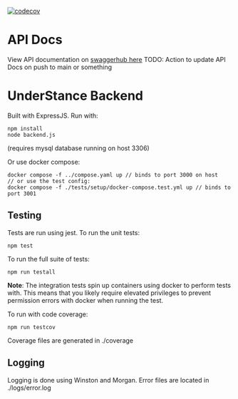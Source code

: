 [![codecov](https://codecov.io/gh/Harjun751/UnderStance/graph/badge.svg?token=8ROQPVNQY8)](https://codecov.io/gh/Harjun751/UnderStance)
# API Docs
View API documentation on [swaggerhub here](https://app.swaggerhub.com/apis/harjun7517/under-stance_backend_api/0.1.0)
TODO: Action to update API Docs on push to main or something
# UnderStance Backend
Built with ExpressJS. Run with:
```
npm install
node backend.js
```
(requires mysql database running on host 3306)

Or use docker compose:
```
docker compose -f ../compose.yaml up // binds to port 3000 on host
// or use the test config:
docker compose -f ./tests/setup/docker-compose.test.yml up // binds to port 3001
```

## Testing
Tests are run using jest. To run the unit tests:
```
npm test
```

To run the full suite of tests:
```
npm run testall
```
**Note**: The integration tests spin up containers using docker to perform tests with. This means that you likely require elevated privileges to prevent permission errors with docker when running the test.

To run with code coverage:
```
npm run testcov
```
Coverage files are generated in ./coverage


## Logging
Logging is done using Winston and Morgan. Error files are located in ./logs/error.log
